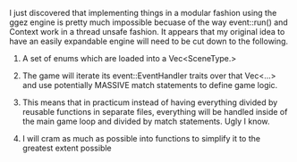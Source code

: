 I just discovered that implementing things in a modular fashion using the ggez engine is pretty much impossible
becuase of the way event::run() and Context work in a thread unsafe fashion. It appears that my original idea to have
an easily expandable engine will need to be cut down to the following.
 
1) A set of enums which are loaded into a Vec<SceneType.>

2) The game will iterate its event::EventHandler traits over that Vec<...> and use potentially MASSIVE match statements to define game logic.

3) This means that in practicum instead of having everything divided by reusable functions in separate files, everything will be handled inside of 
the main game loop and divided by match statements. Ugly I know.

4) I will cram as much as possible into functions to simplify it to the greatest extent possible 